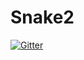 # Snake2

[![Gitter](https://badges.gitter.im/Join%20Chat.svg)](https://gitter.im/noppa/Snake2?utm_source=badge&utm_medium=badge&utm_campaign=pr-badge&utm_content=badge)